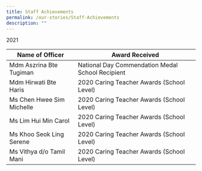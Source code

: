 ```yaml
---
title: Staff Achievements
permalink: /our-stories/Staff-Achievements
description: ""
---
```

2021



| Name of Officer | Award Received | 
| -------- | -------- |
| Mdm Aszrina Bte Tugiman     | National Day Commendation Medal School Recipient     | 
| Mdm Hirwati Bte Haris | 2020 Caring Teacher Awards (School Level)
| Ms Chen Hwee Sim Michelle | 2020 Caring Teacher Awards (School Level)
|  Ms Lim Hui Min Carol| 2020 Caring Teacher Awards (School Level)
|Ms Khoo Seok Ling Serene | 2020 Caring Teacher Awards (School Level)
| Ms Vithya d/o Tamil Mani| 2020 Caring Teacher Awards (School Level)

